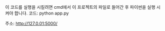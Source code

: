 이 코드를 실행을 시킬려면 cmd에서 이 프로젝트의 파일로 들어간 후 파이썬을 실행 시켜야 합니다.
코드:
python app.py

주소:
http://127.0.01:5000/
